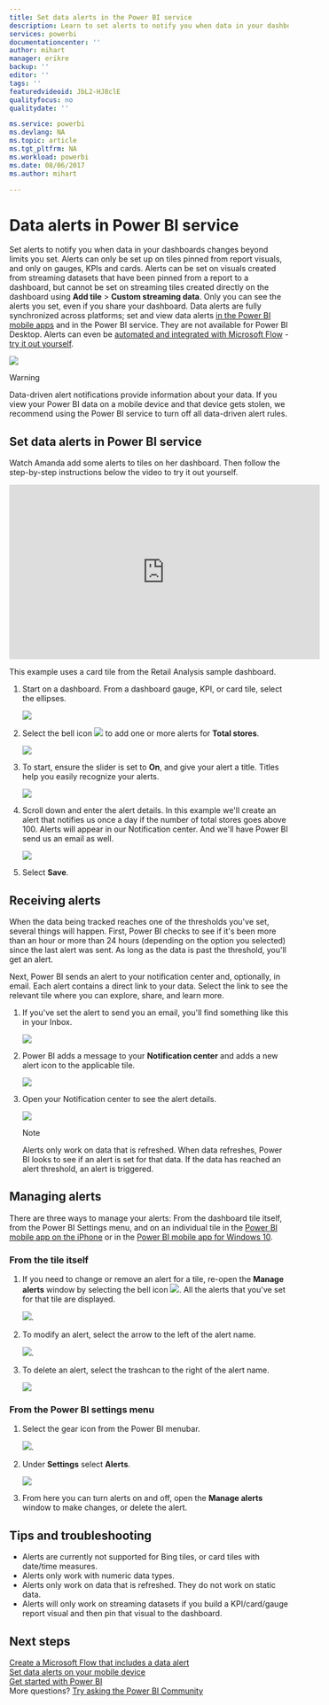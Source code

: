 ```yaml
---
title: Set data alerts in the Power BI service
description: Learn to set alerts to notify you when data in your dashboards changes beyond limits you set in Microsoft Power BI service.
services: powerbi
documentationcenter: ''
author: mihart
manager: erikre
backup: ''
editor: ''
tags: ''
featuredvideoid: JbL2-HJ8clE
qualityfocus: no
qualitydate: ''

ms.service: powerbi
ms.devlang: NA
ms.topic: article
ms.tgt_pltfrm: NA
ms.workload: powerbi
ms.date: 08/06/2017
ms.author: mihart

---
```

# Data alerts in Power BI service
Set alerts to notify you when data in your dashboards changes beyond limits you set. Alerts can only be set up on tiles pinned from report visuals, and only on gauges, KPIs and cards. Alerts can be set on visuals created from streaming datasets that have been pinned from a report to a dashboard, but cannot be set on streaming tiles created directly on the dashboard using **Add tile** > **Custom streaming data**. Only you can see the alerts you set, even if you share your dashboard. Data alerts are fully synchronized across platforms; set and view data alerts [in the Power BI mobile apps](powerbi-mobile-set-data-alerts-in-the-iphone-app.md) and in the Power BI service. They are not available for Power BI Desktop. Alerts can even be [automated and integrated with Microsoft Flow](https://flow.microsoft.com) - [try it out yourself](service-flow-integration.md).

![](media/powerbi-service-set-data-alerts/powerbi-alert-types-new.png)

> [!WARNING]
> Data-driven alert notifications provide information about your data. If you view your Power BI data on a mobile device and that device gets stolen, we recommend using the Power BI service to turn off all data-driven alert rules.
> 
> 

## Set data alerts in Power BI service
Watch Amanda add some alerts to tiles on her dashboard. Then follow the step-by-step instructions below the video to try it out yourself.

<iframe width="560" height="315" src="https://www.youtube.com/embed/JbL2-HJ8clE" frameborder="0" allowfullscreen></iframe>

This example uses a card tile from the Retail Analysis sample dashboard.

1. Start on a dashboard. From a dashboard gauge, KPI, or card tile, select the ellipses.
   
   ![](media/powerbi-service-set-data-alerts/powerbi-card.png)
2. Select the bell icon ![](media/powerbi-service-set-data-alerts/power-bi-bell-icon.png) to add one or more alerts for **Total stores**.
   
   ![](media/powerbi-service-set-data-alerts/powerbi-set-alert.png)
3. To start, ensure the slider is set to **On**, and give your alert a title. Titles help you easily recognize your alerts.
   
   ![](media/powerbi-service-set-data-alerts/powerbi-alert-title.png)
4. Scroll down and enter the alert details.  In this example we'll create an alert that notifies us once a day if the number of total stores goes above 100. Alerts will appear in our Notification center. And we'll have Power BI send us an email as well.
   
   ![](media/powerbi-service-set-data-alerts/powerbi-set-alert-details.png)
5. Select **Save**.

## Receiving alerts
When the data being tracked reaches one of the thresholds you've set, several things will happen. First, Power BI checks to see if it's been more than an hour or more than 24 hours (depending on the option you selected) since the last alert was sent. As long as the data is past the threshold, you'll get an alert.

Next, Power BI sends an alert to your notification center and, optionally, in email. Each alert contains a direct link to your data. Select the link to see the relevant tile where you can explore, share, and learn more.  

1. If you've set the alert to send you an email, you'll find something like this in your Inbox.
   
   ![](media/powerbi-service-set-data-alerts/powerbi-alerts-email.png)
2. Power BI adds a message to your **Notification center** and adds a new alert icon to the applicable tile.
   
   ![](media/powerbi-service-set-data-alerts/powerbi-alert-notifications.png)
3. Open your Notification center to see the alert details.
   
    ![](media/powerbi-service-set-data-alerts/powerbi-alert-notfication.png)
   
   > [!NOTE]
   > Alerts only work on data that is refreshed. When data refreshes, Power BI looks to see if an alert is set for that data. If the data has reached an alert threshold, an alert is triggered.
   > 
   > 

## Managing alerts
There are three ways to manage your alerts: From the dashboard tile itself, from the Power BI Settings menu, and on an individual tile in the [Power BI mobile app on the iPhone](powerbi-mobile-set-data-alerts-in-the-iphone-app.md) or in the [Power BI mobile app for Windows 10](powerbi-mobile-set-data-alerts-in-the-iphone-app.md).

### From the tile itself
1. If you need to change or remove an alert for a tile, re-open the **Manage alerts** window by selecting the bell icon ![](media/powerbi-service-set-data-alerts/power-bi-bell-icon.png). All the alerts that you've set for that tile are displayed.
   
    ![](media/powerbi-service-set-data-alerts/powerbi-see-alerts.png).
2. To modify an alert, select the arrow to the left of the alert name.
   
    ![](media/powerbi-service-set-data-alerts/powerbi-see-alerts-arrow.png).
3. To delete an alert, select the trashcan to the right of the alert name.
   
      ![](media/powerbi-service-set-data-alerts/powerbi-see-alerts-delete.png)

### From the Power BI settings menu
1. Select the gear icon from the Power BI menubar.
   
    ![](media/powerbi-service-set-data-alerts/powerbi-gear-icon.png).
2. Under **Settings** select **Alerts**.
   
    ![](media/powerbi-service-set-data-alerts/powerbi-alert-settings.png)
3. From here you can turn alerts on and off, open the **Manage alerts** window to make changes, or delete the alert.

## Tips and troubleshooting
* Alerts are currently not supported for Bing tiles, or card tiles with date/time measures.
* Alerts only work with numeric data types.
* Alerts only work on data that is refreshed. They do not work on static data.
* Alerts will only work on streaming datasets if you build a KPI/card/gauge report visual and then pin that visual to the dashboard.

## Next steps
[Create a Microsoft Flow that includes a data alert](service-flow-integration.md)    
[Set data alerts on your mobile device](powerbi-mobile-set-data-alerts-in-the-iphone-app.md)    
[Get started with Power BI](service-get-started.md)    
More questions? [Try asking the Power BI Community](http://community.powerbi.com/)

